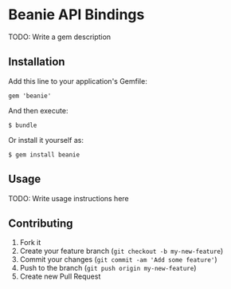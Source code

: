 # Beanie API Bindings

TODO: Write a gem description

## Installation

Add this line to your application's Gemfile:

    gem 'beanie'

And then execute:

    $ bundle

Or install it yourself as:

    $ gem install beanie

## Usage

TODO: Write usage instructions here

## Contributing

1. Fork it
2. Create your feature branch (`git checkout -b my-new-feature`)
3. Commit your changes (`git commit -am 'Add some feature'`)
4. Push to the branch (`git push origin my-new-feature`)
5. Create new Pull Request
